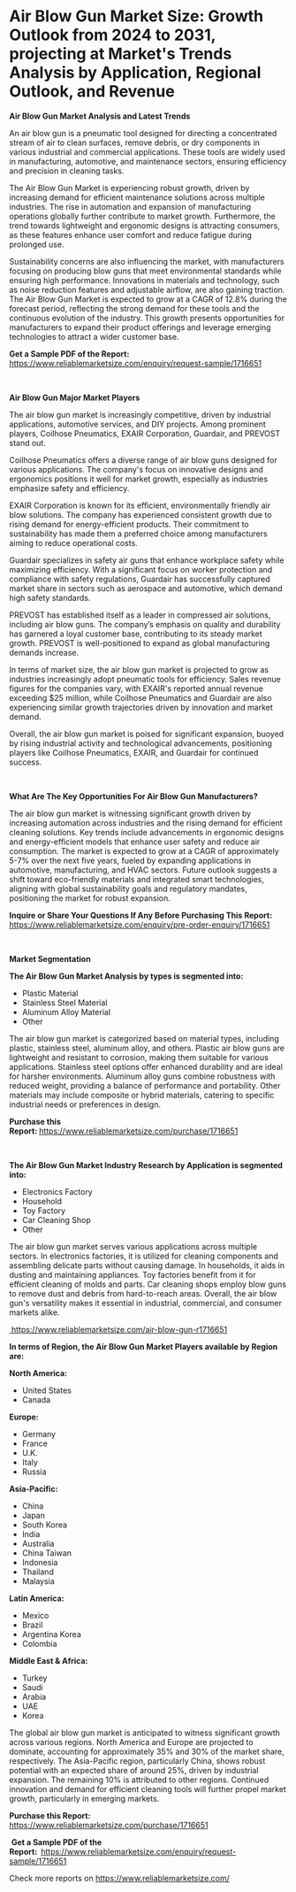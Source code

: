 <p><h1>Air Blow Gun Market Size: Growth Outlook from 2024 to 2031, projecting at Market's Trends Analysis by Application, Regional Outlook, and Revenue</h1></p><p><strong>Air Blow Gun Market Analysis and Latest Trends</strong></p>
<p><p>An air blow gun is a pneumatic tool designed for directing a concentrated stream of air to clean surfaces, remove debris, or dry components in various industrial and commercial applications. These tools are widely used in manufacturing, automotive, and maintenance sectors, ensuring efficiency and precision in cleaning tasks.</p><p>The Air Blow Gun Market is experiencing robust growth, driven by increasing demand for efficient maintenance solutions across multiple industries. The rise in automation and expansion of manufacturing operations globally further contribute to market growth. Furthermore, the trend towards lightweight and ergonomic designs is attracting consumers, as these features enhance user comfort and reduce fatigue during prolonged use. </p><p>Sustainability concerns are also influencing the market, with manufacturers focusing on producing blow guns that meet environmental standards while ensuring high performance. Innovations in materials and technology, such as noise reduction features and adjustable airflow, are also gaining traction. The Air Blow Gun Market is expected to grow at a CAGR of 12.8% during the forecast period, reflecting the strong demand for these tools and the continuous evolution of the industry. This growth presents opportunities for manufacturers to expand their product offerings and leverage emerging technologies to attract a wider customer base.</p></p>
<p><strong>Get a Sample PDF of the Report:&nbsp;</strong> <a href="https://www.reliablemarketsize.com/enquiry/request-sample/1716651?utm_campaign=1845&utm_medium=2&utm_source=Github&utm_content=ia&utm_term=28122024&utm_id=air-blow-gun">https://www.reliablemarketsize.com/enquiry/request-sample/1716651</a></p>
<p>&nbsp;</p>
<p><strong>Air Blow Gun Major Market Players</strong></p>
<p><p>The air blow gun market is increasingly competitive, driven by industrial applications, automotive services, and DIY projects. Among prominent players, Coilhose Pneumatics, EXAIR Corporation, Guardair, and PREVOST stand out.</p><p>Coilhose Pneumatics offers a diverse range of air blow guns designed for various applications. The company's focus on innovative designs and ergonomics positions it well for market growth, especially as industries emphasize safety and efficiency.</p><p>EXAIR Corporation is known for its efficient, environmentally friendly air blow solutions. The company has experienced consistent growth due to rising demand for energy-efficient products. Their commitment to sustainability has made them a preferred choice among manufacturers aiming to reduce operational costs.</p><p>Guardair specializes in safety air guns that enhance workplace safety while maximizing efficiency. With a significant focus on worker protection and compliance with safety regulations, Guardair has successfully captured market share in sectors such as aerospace and automotive, which demand high safety standards.</p><p>PREVOST has established itself as a leader in compressed air solutions, including air blow guns. The company’s emphasis on quality and durability has garnered a loyal customer base, contributing to its steady market growth. PREVOST is well-positioned to expand as global manufacturing demands increase.</p><p>In terms of market size, the air blow gun market is projected to grow as industries increasingly adopt pneumatic tools for efficiency. Sales revenue figures for the companies vary, with EXAIR's reported annual revenue exceeding $25 million, while Coilhose Pneumatics and Guardair are also experiencing similar growth trajectories driven by innovation and market demand.</p><p>Overall, the air blow gun market is poised for significant expansion, buoyed by rising industrial activity and technological advancements, positioning players like Coilhose Pneumatics, EXAIR, and Guardair for continued success.</p></p>
<p>&nbsp;</p>
<p><strong>What Are The Key Opportunities For Air Blow Gun Manufacturers?</strong></p>
<p><p>The air blow gun market is witnessing significant growth driven by increasing automation across industries and the rising demand for efficient cleaning solutions. Key trends include advancements in ergonomic designs and energy-efficient models that enhance user safety and reduce air consumption. The market is expected to grow at a CAGR of approximately 5-7% over the next five years, fueled by expanding applications in automotive, manufacturing, and HVAC sectors. Future outlook suggests a shift toward eco-friendly materials and integrated smart technologies, aligning with global sustainability goals and regulatory mandates, positioning the market for robust expansion.</p></p>
<p><strong>Inquire or Share Your Questions If Any Before Purchasing This Report:</strong> <a href="https://www.reliablemarketsize.com/enquiry/pre-order-enquiry/1716651?utm_campaign=1845&utm_medium=2&utm_source=Github&utm_content=ia&utm_term=28122024&utm_id=air-blow-gun">https://www.reliablemarketsize.com/enquiry/pre-order-enquiry/1716651</a></p>
<p>&nbsp;</p>
<p><strong>Market Segmentation</strong></p>
<p><strong>The Air Blow Gun Market Analysis by types is segmented into:</strong></p>
<p><ul><li>Plastic Material</li><li>Stainless Steel Material</li><li>Aluminum Alloy Material</li><li>Other</li></ul></p>
<p><p>The air blow gun market is categorized based on material types, including plastic, stainless steel, aluminum alloy, and others. Plastic air blow guns are lightweight and resistant to corrosion, making them suitable for various applications. Stainless steel options offer enhanced durability and are ideal for harsher environments. Aluminum alloy guns combine robustness with reduced weight, providing a balance of performance and portability. Other materials may include composite or hybrid materials, catering to specific industrial needs or preferences in design.</p></p>
<p><strong>Purchase this Report:&nbsp;</strong><a href="https://www.reliablemarketsize.com/purchase/1716651?utm_campaign=1845&utm_medium=2&utm_source=Github&utm_content=ia&utm_term=28122024&utm_id=air-blow-gun">https://www.reliablemarketsize.com/purchase/1716651</a></p>
<p>&nbsp;</p>
<p><strong>The Air Blow Gun Market Industry Research by Application is segmented into:</strong></p>
<p><ul><li>Electronics Factory</li><li>Household</li><li>Toy Factory</li><li>Car Cleaning Shop</li><li>Other</li></ul></p>
<p><p>The air blow gun market serves various applications across multiple sectors. In electronics factories, it is utilized for cleaning components and assembling delicate parts without causing damage. In households, it aids in dusting and maintaining appliances. Toy factories benefit from it for efficient cleaning of molds and parts. Car cleaning shops employ blow guns to remove dust and debris from hard-to-reach areas. Overall, the air blow gun's versatility makes it essential in industrial, commercial, and consumer markets alike.</p></p>
<p><a href="https://www.reliablemarketsize.com/air-blow-gun-r1716651?utm_campaign=1845&utm_medium=2&utm_source=Github&utm_content=ia&utm_term=28122024&utm_id=air-blow-gun">&nbsp;https://www.reliablemarketsize.com/air-blow-gun-r1716651</a></p>
<p><strong>In terms of Region, the Air Blow Gun Market Players available by Region are:</strong></p>
<p>
    <p> <strong> North America: </strong>
        <ul>
            <li>United States</li>
            <li>Canada</li>
        </ul>
        </p> 
    <p> <strong> Europe: </strong>
        <ul>
            <li>Germany</li>
            <li>France</li>
            <li>U.K.</li>
            <li>Italy</li>
            <li>Russia</li>
        </ul>
        </p> 
    <p> <strong> Asia-Pacific: </strong>
        <ul>
            <li>China</li>
            <li>Japan</li>
            <li>South Korea</li>
            <li>India</li>
            <li>Australia</li>
            <li>China Taiwan</li>
            <li>Indonesia</li>
            <li>Thailand</li>
            <li>Malaysia</li>
        </ul>
        </p> 
    <p> <strong> Latin America: </strong>
        <ul>
            <li>Mexico</li>
            <li>Brazil</li>
            <li>Argentina Korea</li>
            <li>Colombia</li>
        </ul>
        </p> 
    <p> <strong> Middle East & Africa: </strong>
        <ul>
            <li>Turkey</li>
            <li>Saudi</li>
            <li>Arabia</li>
            <li>UAE</li>
            <li>Korea</li>
        </ul>
    </p>
    </p>
<p><p>The global air blow gun market is anticipated to witness significant growth across various regions. North America and Europe are projected to dominate, accounting for approximately 35% and 30% of the market share, respectively. The Asia-Pacific region, particularly China, shows robust potential with an expected share of around 25%, driven by industrial expansion. The remaining 10% is attributed to other regions. Continued innovation and demand for efficient cleaning tools will further propel market growth, particularly in emerging markets.</p></p>
<p><strong>Purchase this Report: </strong><a href="https://www.reliablemarketsize.com/purchase/1716651?utm_campaign=1845&utm_medium=2&utm_source=Github&utm_content=ia&utm_term=28122024&utm_id=air-blow-gun">https://www.reliablemarketsize.com/purchase/1716651</a></p>
<p>&nbsp;<strong>Get a Sample PDF of the Report:&nbsp;&nbsp;</strong><a href="https://www.reliablemarketsize.com/enquiry/request-sample/1716651?utm_campaign=1845&utm_medium=2&utm_source=Github&utm_content=ia&utm_term=28122024&utm_id=air-blow-gun">https://www.reliablemarketsize.com/enquiry/request-sample/1716651</a></p>
<p><strong></strong></p>
<p>Check more reports on <a href="https://www.reliablemarketsize.com/?utm_campaign=1845&utm_medium=2&utm_source=Github&utm_content=ia&utm_term=28122024&utm_id=air-blow-gun">https://www.reliablemarketsize.com/</a></p>